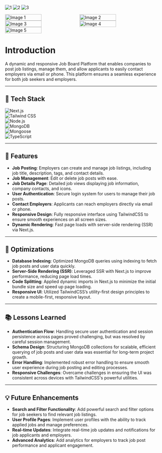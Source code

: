 
![1](https://github.com/user-attachments/assets/5324d1b2-9795-44ec-b463-1729e3048f2b)
![2](https://github.com/user-attachments/assets/0dc181e6-6c3a-43f1-af0f-c509499797f7)
![3](https://github.com/user-attachments/assets/b977b442-cd40-46b3-9cef-a2b53b019987)

<div style="display: flex; flex-wrap: wrap; gap: 0;">
  <img src="https://github.com/user-attachments/assets/41d92f07-b210-40b4-8f23-246806e668ed" alt="Image 1" style="width: 49%;" />
  <img src="https://github.com/user-attachments/assets/59b94ca1-f97b-4ab7-b942-ffdd926cc90e" alt="Image 2" style="width: 49%;" />
  <img src="https://github.com/user-attachments/assets/21fb4a59-3c66-4467-8042-2a0f3f34ba6c" alt="Image 3" style="width: 49%;" />
  <img src="https://github.com/user-attachments/assets/31f81f0a-27dd-4bc1-8a07-4e847d68f495" alt="Image 4" style="width: 49%;" />
  <img src="https://github.com/user-attachments/assets/c1863770-84cc-403e-96b0-c72dc9ac0dff" alt="Image 5" style="width: 49%;" />
</div>


# Introduction

A dynamic and responsive Job Board Platform that enables companies to post job listings, manage them, and allow applicants to easily contact employers via email or phone. This platform ensures a seamless experience for both job seekers and employers.

---

## 🚀 **Tech Stack**

![Next.js](https://img.shields.io/badge/Next.js-000000?style=for-the-badge&logo=next.js&logoColor=white)  
![Tailwind CSS](https://img.shields.io/badge/Tailwind%20CSS-06B6D4?style=for-the-badge&logo=tailwind-css&logoColor=white)  
![Node.js](https://img.shields.io/badge/Node.js-339933?style=for-the-badge&logo=node.js&logoColor=white)  
![MongoDB](https://img.shields.io/badge/MongoDB-47A248?style=for-the-badge&logo=mongodb&logoColor=white)  
![Mongoose](https://img.shields.io/badge/Mongoose-AA2929?style=for-the-badge&logo=mongoose&logoColor=white)  
![TypeScript](https://img.shields.io/badge/TypeScript-007ACC?style=for-the-badge&logo=typescript&logoColor=white)


---

## 🌟 **Features**

- **Job Posting**: Employers can create and manage job listings, including job title, description, tags, and contact details.
- **Job Management**: Edit or delete job posts with ease.
- **Job Details Page**: Detailed job views displaying job information, company contacts, and icons.
- **User Authentication**: Secure login system for users to manage their job posts.
- **Contact Employers**: Applicants can reach employers directly via email or phone.
- **Responsive Design**: Fully responsive interface using TailwindCSS to ensure smooth experiences on all screen sizes.
- **Dynamic Rendering**: Fast page loads with server-side rendering (SSR) via Next.js.

---

## 🔧 **Optimizations**

- **Database Indexing**: Optimized MongoDB queries using indexing to fetch job posts and user data quickly.
- **Server-Side Rendering (SSR)**: Leveraged SSR with Next.js to improve performance, reducing page load times.
- **Code Splitting**: Applied dynamic imports in Next.js to minimize the initial bundle size and speed up page loading.
- **Responsive UI**: Utilized TailwindCSS’s utility-first design principles to create a mobile-first, responsive layout.

---

## 📚 **Lessons Learned**

- **Authentication Flow**: Handling secure user authentication and session persistence across pages proved challenging, but was resolved by careful session management.
- **Schema Design**: Structuring MongoDB collections for scalable, efficient querying of job posts and user data was essential for long-term project growth.
- **Error Handling**: Implemented robust error handling to ensure smooth user experience during job posting and editing processes.
- **Responsive Challenges**: Overcame challenges in ensuring the UI was consistent across devices with TailwindCSS's powerful utilities.

---

## 💡 **Future Enhancements**

- **Search and Filter Functionality**: Add powerful search and filter options for job seekers to find relevant job listings.
- **User Profile Pages**: Implement user profiles with the ability to track applied jobs and manage preferences.
- **Real-time Updates**: Integrate real-time job updates and notifications for job applicants and employers.
- **Advanced Analytics**: Add analytics for employers to track job post performance and applicant engagement.


